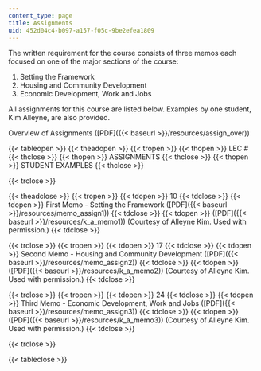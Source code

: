 ```yaml
---
content_type: page
title: Assignments
uid: 452d04c4-b097-a157-f05c-9be2efea1809
---
```


The written requirement for the course consists of three memos each focused on one of the major sections of the course:

1.  Setting the Framework
2.  Housing and Community Development
3.  Economic Development, Work and Jobs

All assignments for this course are listed below. Examples by one student, Kim Alleyne, are also provided.

Overview of Assignments ([PDF]({{< baseurl >}}/resources/assign_over))  

{{< tableopen >}}
{{< theadopen >}}
{{< tropen >}}
{{< thopen >}}
LEC #
{{< thclose >}}
{{< thopen >}}
ASSIGNMENTS
{{< thclose >}}
{{< thopen >}}
STUDENT EXAMPLES
{{< thclose >}}

{{< trclose >}}

{{< theadclose >}}
{{< tropen >}}
{{< tdopen >}}
10
{{< tdclose >}}
{{< tdopen >}}
First Memo - Setting the Framework ([PDF]({{< baseurl >}}/resources/memo_assign1))
{{< tdclose >}}
{{< tdopen >}}
([PDF]({{< baseurl >}}/resources/k_a_memo1)) (Courtesy of Alleyne Kim. Used with permission.)
{{< tdclose >}}

{{< trclose >}}
{{< tropen >}}
{{< tdopen >}}
17
{{< tdclose >}}
{{< tdopen >}}
Second Memo - Housing and Community Development ([PDF]({{< baseurl >}}/resources/memo_assign2))
{{< tdclose >}}
{{< tdopen >}}
([PDF]({{< baseurl >}}/resources/k_a_memo2)) (Courtesy of Alleyne Kim. Used with permission.)
{{< tdclose >}}

{{< trclose >}}
{{< tropen >}}
{{< tdopen >}}
24
{{< tdclose >}}
{{< tdopen >}}
Third Memo - Economic Development, Work and Jobs ([PDF]({{< baseurl >}}/resources/memo_assign3))
{{< tdclose >}}
{{< tdopen >}}
([PDF]({{< baseurl >}}/resources/k_a_memo3)) (Courtesy of Alleyne Kim. Used with permission.)
{{< tdclose >}}

{{< trclose >}}

{{< tableclose >}}